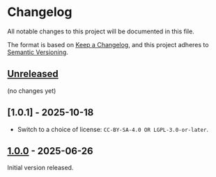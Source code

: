 # Changelog

All notable changes to this project will be documented in this file.

The format is based on [Keep a Changelog](https://keepachangelog.com/en/1.1.0/),
and this project adheres to [Semantic Versioning](https://semver.org/spec/v2.0.0.html).

## [Unreleased]

(no changes yet)

## [1.0.1] - 2025-10-18

- Switch to a choice of license: `CC-BY-SA-4.0 OR LGPL-3.0-or-later`.

## [1.0.0] - 2025-06-26

Initial version released.

[1.0.0]: https://doi.org/10.5281/zenodo.15722903
[unreleased]: https://github.com/molmod/acid
